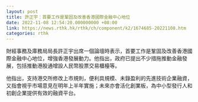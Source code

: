 ```yaml
---
layout: post
title: 許正宇：首要工作是鞏固及改善香港國際金融中心地位
date: 2022-11-08 12:54:20.000000000 +08:00
link: https://news.rthk.hk/rthk/ch/component/k2/1674685-20221108.htm
categories: rthk
---
```


財經事務及庫務局局長許正宇出席一個論壇時表示，首要工作是鞏固及改善香港國際金融中心地位，增強香港發展動力。他指出，政府已提出不少措拖推動金融發展，包括推動港股通增設人民幣股票交易櫃檯等。

他指出，支持港交所修改上市規則，便利具規模、未錄盈利的先進技術企業融資，又指會視乎市場意見在明年上半年實施；未來亦會活化創業板，為中小型發行人和初創企業提供有效的融資平台。
